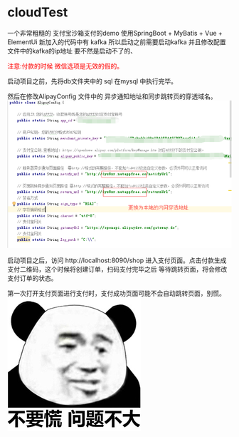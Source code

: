 # cloudTest

一个非常粗糙的 支付宝沙箱支付的demo
使用SpringBoot + MyBatis + Vue + ElementUi 
新加入的代码中有 kafka  所以启动之前需要启动kafka 并且修改配置文件中的kafka的ip地址
要不然是启动不了的、

 <div style="color:red">注意:付款的时候 微信选项是无效的假的。</div>
 
启动项目之前，先将db文件夹中的 sql 在mysql 中执行完毕。

然后在修改AlipayConfig 文件中的 异步通知地址和同步跳转页的穿透域名。
<br/>
![image](https://github.com/ouyangxiaodong/payproject/blob/master/eureakclient/db/60E03212-C481-4a1b-87B4-7335089B5A34.png)


启动项目之后，访问 http://localhost:8090/shop 进入支付页面。点击付款生成支付二维码，这个时候将创建订单，扫码支付完毕之后 等待跳转页面，将会修改支付订单的状态。 

第一次打开支付页面进行支付时，支付成功页面可能不会自动跳转页面，别慌。
![image](https://github.com/ouyangxiaodong/payproject/blob/master/eureakclient/src/main/resources/static/2105997987-5bf774f488497_articlex.jpg)
